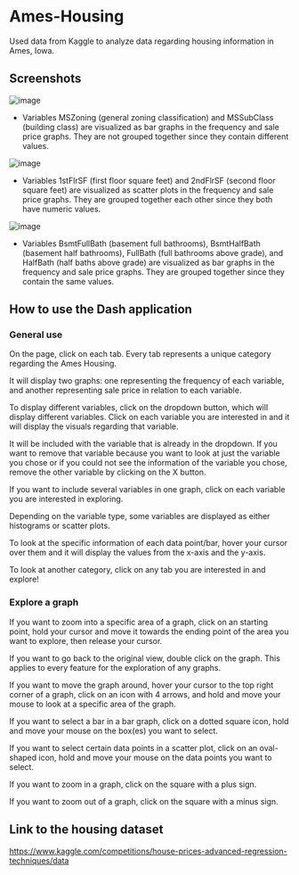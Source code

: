 # Ames-Housing

Used data from Kaggle to analyze data regarding housing information in Ames, Iowa.

## Screenshots
![image](https://github.com/SteveDog16/Ames-Housing/assets/96502117/c7be1554-dbe3-4302-9a2f-c2d061f5247a)

- Variables MSZoning (general zoning classification) and MSSubClass (building class) are visualized as bar graphs in the frequency and sale price graphs. They are not grouped together since they contain different values.

![image](https://github.com/SteveDog16/Ames-Housing/assets/96502117/f5bd714f-e6bc-4b1e-b738-0f5a8070a258)

- Variables 1stFlrSF (first floor square feet) and 2ndFlrSF (second floor square feet) are visualized as scatter plots in the frequency and sale price graphs. They are grouped together each other since they both have numeric values.

![image](https://github.com/SteveDog16/Ames-Housing/assets/96502117/d635b0c5-ba57-4efe-8223-3423aff7ca41)

- Variables BsmtFullBath (basement full bathrooms), BsmtHalfBath (basement half bathrooms), FullBath (full bathrooms above grade), and HalfBath (half baths above grade) are visualized as bar graphs in the frequency and sale price graphs. They are grouped together since they contain the same values.


## How to use the Dash application

### General use

On the page, click on each tab. Every tab represents a unique category regarding the Ames Housing.

It will display two graphs: one representing the frequency of each variable, and another representing sale price in relation to each variable.

To display different variables, click on the dropdown button, which will display different variables. Click on each variable you are interested in and it will display the visuals regarding that variable.

It will be included with the variable that is already in the dropdown. If you want to remove that variable because you want to look at just the variable you chose or if you could not see the information of the variable you chose, remove the other variable by clicking on the X button.

If you want to include several variables in one graph, click on each variable you are interested in exploring.

Depending on the variable type, some variables are displayed as either histograms or scatter plots.

To look at the specific information of each data point/bar, hover your cursor over them and it will display the values from the x-axis and the y-axis.

To look at another category, click on any tab you are interested in and explore!

### Explore a graph

If you want to zoom into a specific area of a graph, click on an starting point, hold your cursor and move it towards the ending point of the area you want to explore, then release your cursor. 

If you want to go back to the original view, double click on the graph. This applies to every feature for the exploration of any graphs.

If you want to move the graph around, hover your cursor to the top right corner of a graph, click on an icon with 4 arrows, and hold and move your mouse to look at a specific area of the graph.

If you want to select a bar in a bar graph, click on a dotted square icon, hold and move your mouse on the box(es) you want to select.

If you want to select certain data points in a scatter plot, click on an oval-shaped icon, hold and move your mouse on the data points you want to select.

If you want to zoom in a graph, click on the square with a plus sign.

If you want to zoom out of a graph, click on the square with a minus sign.

## Link to the housing dataset

https://www.kaggle.com/competitions/house-prices-advanced-regression-techniques/data
